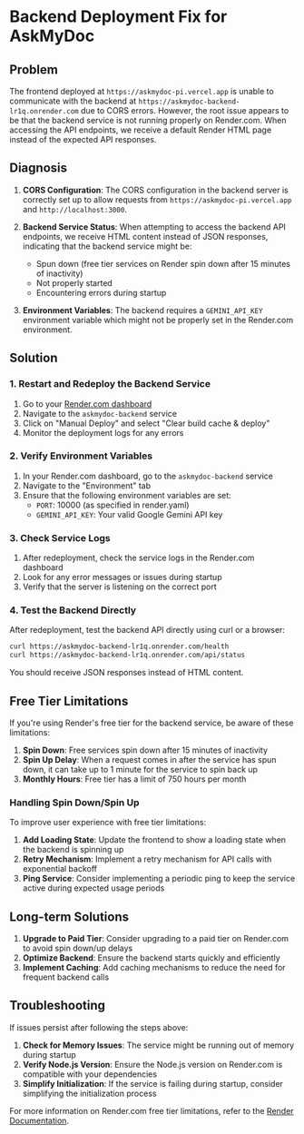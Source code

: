 # Backend Deployment Fix for AskMyDoc

## Problem

The frontend deployed at `https://askmydoc-pi.vercel.app` is unable to communicate with the backend at `https://askmydoc-backend-lr1q.onrender.com` due to CORS errors. However, the root issue appears to be that the backend service is not running properly on Render.com. When accessing the API endpoints, we receive a default Render HTML page instead of the expected API responses.

## Diagnosis

1. **CORS Configuration**: The CORS configuration in the backend server is correctly set up to allow requests from `https://askmydoc-pi.vercel.app` and `http://localhost:3000`.

2. **Backend Service Status**: When attempting to access the backend API endpoints, we receive HTML content instead of JSON responses, indicating that the backend service might be:
   - Spun down (free tier services on Render spin down after 15 minutes of inactivity)
   - Not properly started
   - Encountering errors during startup

3. **Environment Variables**: The backend requires a `GEMINI_API_KEY` environment variable which might not be properly set in the Render.com environment.

## Solution

### 1. Restart and Redeploy the Backend Service

1. Go to your [Render.com dashboard](https://dashboard.render.com/)
2. Navigate to the `askmydoc-backend` service
3. Click on "Manual Deploy" and select "Clear build cache & deploy"
4. Monitor the deployment logs for any errors

### 2. Verify Environment Variables

1. In your Render.com dashboard, go to the `askmydoc-backend` service
2. Navigate to the "Environment" tab
3. Ensure that the following environment variables are set:
   - `PORT`: 10000 (as specified in render.yaml)
   - `GEMINI_API_KEY`: Your valid Google Gemini API key

### 3. Check Service Logs

1. After redeployment, check the service logs in the Render.com dashboard
2. Look for any error messages or issues during startup
3. Verify that the server is listening on the correct port

### 4. Test the Backend Directly

After redeployment, test the backend API directly using curl or a browser:

```bash
curl https://askmydoc-backend-lr1q.onrender.com/health
curl https://askmydoc-backend-lr1q.onrender.com/api/status
```

You should receive JSON responses instead of HTML content.

## Free Tier Limitations

If you're using Render's free tier for the backend service, be aware of these limitations:

1. **Spin Down**: Free services spin down after 15 minutes of inactivity
2. **Spin Up Delay**: When a request comes in after the service has spun down, it can take up to 1 minute for the service to spin back up
3. **Monthly Hours**: Free tier has a limit of 750 hours per month

### Handling Spin Down/Spin Up

To improve user experience with free tier limitations:

1. **Add Loading State**: Update the frontend to show a loading state when the backend is spinning up
2. **Retry Mechanism**: Implement a retry mechanism for API calls with exponential backoff
3. **Ping Service**: Consider implementing a periodic ping to keep the service active during expected usage periods

## Long-term Solutions

1. **Upgrade to Paid Tier**: Consider upgrading to a paid tier on Render.com to avoid spin down/up delays
2. **Optimize Backend**: Ensure the backend starts quickly and efficiently
3. **Implement Caching**: Add caching mechanisms to reduce the need for frequent backend calls

## Troubleshooting

If issues persist after following the steps above:

1. **Check for Memory Issues**: The service might be running out of memory during startup
2. **Verify Node.js Version**: Ensure the Node.js version on Render.com is compatible with your dependencies
3. **Simplify Initialization**: If the service is failing during startup, consider simplifying the initialization process

For more information on Render.com free tier limitations, refer to the [Render Documentation](https://render.com/docs/free).
